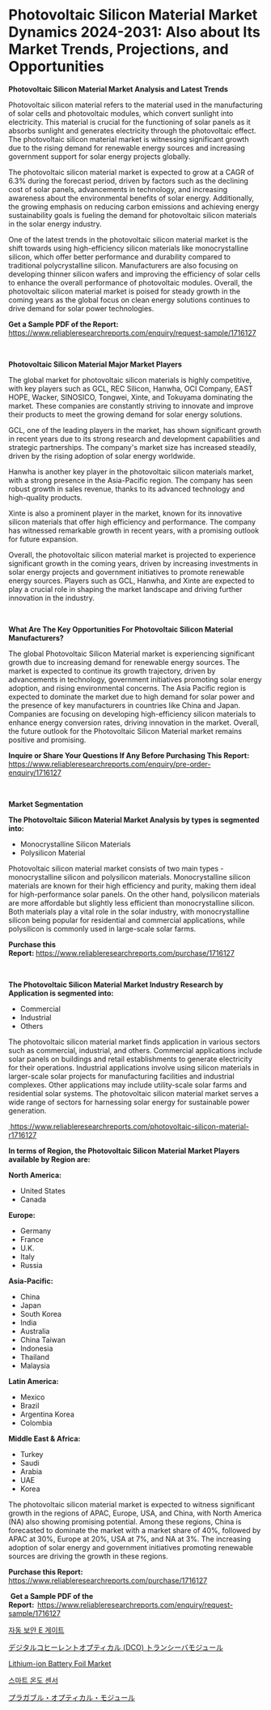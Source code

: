 <p><h1>Photovoltaic Silicon Material Market Dynamics 2024-2031: Also about Its Market Trends, Projections, and Opportunities</h1></p><p><strong>Photovoltaic Silicon Material Market Analysis and Latest Trends</strong></p>
<p><p>Photovoltaic silicon material refers to the material used in the manufacturing of solar cells and photovoltaic modules, which convert sunlight into electricity. This material is crucial for the functioning of solar panels as it absorbs sunlight and generates electricity through the photovoltaic effect. The photovoltaic silicon material market is witnessing significant growth due to the rising demand for renewable energy sources and increasing government support for solar energy projects globally.</p><p>The photovoltaic silicon material market is expected to grow at a CAGR of 6.3% during the forecast period, driven by factors such as the declining cost of solar panels, advancements in technology, and increasing awareness about the environmental benefits of solar energy. Additionally, the growing emphasis on reducing carbon emissions and achieving energy sustainability goals is fueling the demand for photovoltaic silicon materials in the solar energy industry.</p><p>One of the latest trends in the photovoltaic silicon material market is the shift towards using high-efficiency silicon materials like monocrystalline silicon, which offer better performance and durability compared to traditional polycrystalline silicon. Manufacturers are also focusing on developing thinner silicon wafers and improving the efficiency of solar cells to enhance the overall performance of photovoltaic modules. Overall, the photovoltaic silicon material market is poised for steady growth in the coming years as the global focus on clean energy solutions continues to drive demand for solar power technologies.</p></p>
<p><strong>Get a Sample PDF of the Report:&nbsp;</strong> <a href="https://www.reliableresearchreports.com/enquiry/request-sample/1716127">https://www.reliableresearchreports.com/enquiry/request-sample/1716127</a></p>
<p>&nbsp;</p>
<p><strong>Photovoltaic Silicon Material Major Market Players</strong></p>
<p><p>The global market for photovoltaic silicon materials is highly competitive, with key players such as GCL, REC Silicon, Hanwha, OCI Company, EAST HOPE, Wacker, SINOSICO, Tongwei, Xinte, and Tokuyama dominating the market. These companies are constantly striving to innovate and improve their products to meet the growing demand for solar energy solutions.</p><p>GCL, one of the leading players in the market, has shown significant growth in recent years due to its strong research and development capabilities and strategic partnerships. The company's market size has increased steadily, driven by the rising adoption of solar energy worldwide.</p><p>Hanwha is another key player in the photovoltaic silicon materials market, with a strong presence in the Asia-Pacific region. The company has seen robust growth in sales revenue, thanks to its advanced technology and high-quality products.</p><p>Xinte is also a prominent player in the market, known for its innovative silicon materials that offer high efficiency and performance. The company has witnessed remarkable growth in recent years, with a promising outlook for future expansion.</p><p>Overall, the photovoltaic silicon material market is projected to experience significant growth in the coming years, driven by increasing investments in solar energy projects and government initiatives to promote renewable energy sources. Players such as GCL, Hanwha, and Xinte are expected to play a crucial role in shaping the market landscape and driving further innovation in the industry.</p></p>
<p>&nbsp;</p>
<p><strong>What Are The Key Opportunities For Photovoltaic Silicon Material Manufacturers?</strong></p>
<p><p>The global Photovoltaic Silicon Material market is experiencing significant growth due to increasing demand for renewable energy sources. The market is expected to continue its growth trajectory, driven by advancements in technology, government initiatives promoting solar energy adoption, and rising environmental concerns. The Asia Pacific region is expected to dominate the market due to high demand for solar power and the presence of key manufacturers in countries like China and Japan. Companies are focusing on developing high-efficiency silicon materials to enhance energy conversion rates, driving innovation in the market. Overall, the future outlook for the Photovoltaic Silicon Material market remains positive and promising.</p></p>
<p><strong>Inquire or Share Your Questions If Any Before Purchasing This Report:</strong> <a href="https://www.reliableresearchreports.com/enquiry/pre-order-enquiry/1716127">https://www.reliableresearchreports.com/enquiry/pre-order-enquiry/1716127</a></p>
<p>&nbsp;</p>
<p><strong>Market Segmentation</strong></p>
<p><strong>The Photovoltaic Silicon Material Market Analysis by types is segmented into:</strong></p>
<p><ul><li>Monocrystalline Silicon Materials</li><li>Polysilicon Material</li></ul></p>
<p><p>Photovoltaic silicon material market consists of two main types - monocrystalline silicon and polysilicon materials. Monocrystalline silicon materials are known for their high efficiency and purity, making them ideal for high-performance solar panels. On the other hand, polysilicon materials are more affordable but slightly less efficient than monocrystalline silicon. Both materials play a vital role in the solar industry, with monocrystalline silicon being popular for residential and commercial applications, while polysilicon is commonly used in large-scale solar farms.</p></p>
<p><strong>Purchase this Report:&nbsp;</strong><a href="https://www.reliableresearchreports.com/purchase/1716127">https://www.reliableresearchreports.com/purchase/1716127</a></p>
<p>&nbsp;</p>
<p><strong>The Photovoltaic Silicon Material Market Industry Research by Application is segmented into:</strong></p>
<p><ul><li>Commercial</li><li>Industrial</li><li>Others</li></ul></p>
<p><p>The photovoltaic silicon material market finds application in various sectors such as commercial, industrial, and others. Commercial applications include solar panels on buildings and retail establishments to generate electricity for their operations. Industrial applications involve using silicon materials in larger-scale solar projects for manufacturing facilities and industrial complexes. Other applications may include utility-scale solar farms and residential solar systems. The photovoltaic silicon material market serves a wide range of sectors for harnessing solar energy for sustainable power generation.</p></p>
<p><a href="https://www.reliableresearchreports.com/photovoltaic-silicon-material-r1716127">&nbsp;https://www.reliableresearchreports.com/photovoltaic-silicon-material-r1716127</a></p>
<p><strong>In terms of Region, the Photovoltaic Silicon Material Market Players available by Region are:</strong></p>
<p>
    <p> <strong> North America: </strong>
        <ul>
            <li>United States</li>
            <li>Canada</li>
        </ul>
        </p> 
    <p> <strong> Europe: </strong>
        <ul>
            <li>Germany</li>
            <li>France</li>
            <li>U.K.</li>
            <li>Italy</li>
            <li>Russia</li>
        </ul>
        </p> 
    <p> <strong> Asia-Pacific: </strong>
        <ul>
            <li>China</li>
            <li>Japan</li>
            <li>South Korea</li>
            <li>India</li>
            <li>Australia</li>
            <li>China Taiwan</li>
            <li>Indonesia</li>
            <li>Thailand</li>
            <li>Malaysia</li>
        </ul>
        </p> 
    <p> <strong> Latin America: </strong>
        <ul>
            <li>Mexico</li>
            <li>Brazil</li>
            <li>Argentina Korea</li>
            <li>Colombia</li>
        </ul>
        </p> 
    <p> <strong> Middle East & Africa: </strong>
        <ul>
            <li>Turkey</li>
            <li>Saudi</li>
            <li>Arabia</li>
            <li>UAE</li>
            <li>Korea</li>
        </ul>
    </p>
    </p>
<p><p>The photovoltaic silicon material market is expected to witness significant growth in the regions of APAC, Europe, USA, and China, with North America (NA) also showing promising potential. Among these regions, China is forecasted to dominate the market with a market share of 40%, followed by APAC at 30%, Europe at 20%, USA at 7%, and NA at 3%. The increasing adoption of solar energy and government initiatives promoting renewable sources are driving the growth in these regions.</p></p>
<p><strong>Purchase this Report: </strong><a href="https://www.reliableresearchreports.com/purchase/1716127">https://www.reliableresearchreports.com/purchase/1716127</a></p>
<p>&nbsp;<strong>Get a Sample PDF of the Report:&nbsp;&nbsp;</strong><a href="https://www.reliableresearchreports.com/enquiry/request-sample/1716127">https://www.reliableresearchreports.com/enquiry/request-sample/1716127</a></p>
<p><strong></strong></p>
<p><p><a href="https://github.com/ROBERTS65DAVID/Market-Research-Report-List-1/blob/main/1667847124260.md">자동 보안 E 게이트</a></p><p><a href="https://github.com/pepo3k/Market-Research-Report-List-2/blob/main/7200539113779.md">デジタルコヒーレントオプティカル (DCO) トランシーバモジュール</a></p><p><a href="https://github.com/timeliteaut/Market-Research-Report-List-3/blob/main/lithium-ion-battery-foil-market.md">Lithium-ion Battery Foil Market</a></p><p><a href="https://github.com/camron674/Market-Research-Report-List-1/blob/main/7998783124259.md">스마트 온도 센서</a></p><p><a href="https://github.com/KenyonJohns/Market-Research-Report-List-1/blob/main/1736157113778.md">プラガブル・オプティカル・モジュール</a></p></p>